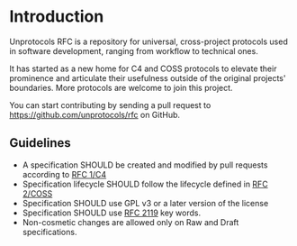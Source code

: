 # Introduction

Unprotocols RFC is a repository for universal, cross-project protocols used in
software development, ranging from workflow to technical ones.

It has started as a new home for C4 and COSS protocols to elevate their prominence and articulate their usefulness outside of the original projects'
boundaries. More protocols are welcome to join this project.

You can start contributing by sending a pull request to https://github.com/unprotocols/rfc on GitHub.


## Guidelines

* A specification SHOULD be created and modified by pull requests according to [RFC 1/C4](1/README.md)
* Specification lifecycle SHOULD follow the lifecycle defined in [RFC 2/COSS](2/README.md)
* Specification SHOULD use GPL v3 or a later version of the license
* Specification SHOULD use [RFC 2119](http://tools.ietf.org/html/rfc2119) key words.
* Non-cosmetic changes are allowed only on Raw and Draft specifications.
